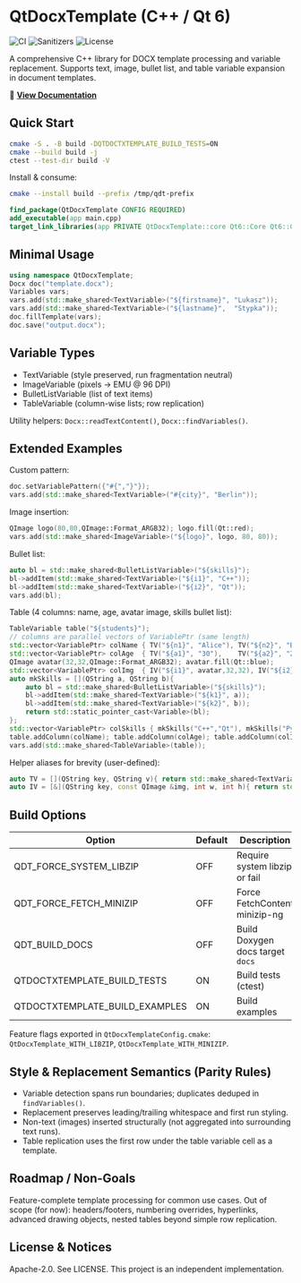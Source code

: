 # QtDocxTemplate (C++ / Qt 6)

![CI](https://github.com/erenozen/QtDocxTemplate/actions/workflows/ci.yml/badge.svg)
![Sanitizers](https://github.com/erenozen/QtDocxTemplate/actions/workflows/sanitizers.yml/badge.svg)
![License](https://img.shields.io/badge/license-Apache--2.0-blue.svg)

A comprehensive C++ library for DOCX template processing and variable replacement. Supports text, image, bullet list, and table variable expansion in document templates.

📖 **[View Documentation](https://erenozen.github.io/QtDocxTemplate/)**

## Quick Start
```bash
cmake -S . -B build -DQTDOCTXTEMPLATE_BUILD_TESTS=ON
cmake --build build -j
ctest --test-dir build -V
```

Install & consume:
```bash
cmake --install build --prefix /tmp/qdt-prefix
```
```cmake
find_package(QtDocxTemplate CONFIG REQUIRED)
add_executable(app main.cpp)
target_link_libraries(app PRIVATE QtDocxTemplate::core Qt6::Core Qt6::Gui)
```

## Minimal Usage
```cpp
using namespace QtDocxTemplate;
Docx doc("template.docx");
Variables vars;
vars.add(std::make_shared<TextVariable>("${firstname}", "Lukasz"));
vars.add(std::make_shared<TextVariable>("${lastname}",  "Stypka"));
doc.fillTemplate(vars);
doc.save("output.docx");
```

## Variable Types
- TextVariable (style preserved, run fragmentation neutral)
- ImageVariable (pixels → EMU @ 96 DPI)
- BulletListVariable (list of text items)
- TableVariable (column-wise lists; row replication)

Utility helpers: `Docx::readTextContent()`, `Docx::findVariables()`.

## Extended Examples

Custom pattern:
```cpp
doc.setVariablePattern({"#{","}"});
vars.add(std::make_shared<TextVariable>("#{city}", "Berlin"));
```

Image insertion:
```cpp
QImage logo(80,80,QImage::Format_ARGB32); logo.fill(Qt::red);
vars.add(std::make_shared<ImageVariable>("${logo}", logo, 80, 80));
```

Bullet list:
```cpp
auto bl = std::make_shared<BulletListVariable>("${skills}");
bl->addItem(std::make_shared<TextVariable>("${i1}", "C++"));
bl->addItem(std::make_shared<TextVariable>("${i2}", "Qt"));
vars.add(bl);
```

Table (4 columns: name, age, avatar image, skills bullet list):
```cpp
TableVariable table("${students}");
// columns are parallel vectors of VariablePtr (same length)
std::vector<VariablePtr> colName { TV("${n1}", "Alice"), TV("${n2}", "Bob") };
std::vector<VariablePtr> colAge  { TV("${a1}", "30"),    TV("${a2}", "25") };
QImage avatar(32,32,QImage::Format_ARGB32); avatar.fill(Qt::blue);
std::vector<VariablePtr> colImg  { IV("${i1}", avatar,32,32), IV("${i2}", avatar,32,32) };
auto mkSkills = [](QString a, QString b){
	auto bl = std::make_shared<BulletListVariable>("${skills}");
	bl->addItem(std::make_shared<TextVariable>("${k1}", a));
	bl->addItem(std::make_shared<TextVariable>("${k2}", b));
	return std::static_pointer_cast<Variable>(bl);
};
std::vector<VariablePtr> colSkills { mkSkills("C++","Qt"), mkSkills("Python","Docs") };
table.addColumn(colName); table.addColumn(colAge); table.addColumn(colImg); table.addColumn(colSkills);
vars.add(std::make_shared<TableVariable>(table));
```
Helper aliases for brevity (user-defined):
```cpp
auto TV = [](QString key, QString v){ return std::make_shared<TextVariable>(key, v); };
auto IV = [&](QString key, const QImage &img, int w, int h){ return std::make_shared<ImageVariable>(key, img, w, h); };
```

## Build Options
| Option | Default | Description |
|--------|---------|-------------|
| QDT_FORCE_SYSTEM_LIBZIP | OFF | Require system libzip or fail |
| QDT_FORCE_FETCH_MINIZIP | OFF | Force FetchContent minizip-ng |
| QDT_BUILD_DOCS | OFF | Build Doxygen docs target `docs` |
| QTDOCTXTEMPLATE_BUILD_TESTS | ON | Build tests (ctest) |
| QTDOCTXTEMPLATE_BUILD_EXAMPLES | ON | Build examples |

Feature flags exported in `QtDocxTemplateConfig.cmake`:
`QtDocxTemplate_WITH_LIBZIP`, `QtDocxTemplate_WITH_MINIZIP`.

## Style & Replacement Semantics (Parity Rules)
- Variable detection spans run boundaries; duplicates deduped in `findVariables()`.
- Replacement preserves leading/trailing whitespace and first run styling.
- Non-text (images) inserted structurally (not aggregated into surrounding text runs).
- Table replication uses the first row under the table variable cell as a template.

## Roadmap / Non-Goals
Feature-complete template processing for common use cases. Out of scope (for now): headers/footers, numbering overrides, hyperlinks, advanced drawing objects, nested tables beyond simple row replication.

## License & Notices
Apache-2.0. See LICENSE. This project is an independent implementation.
